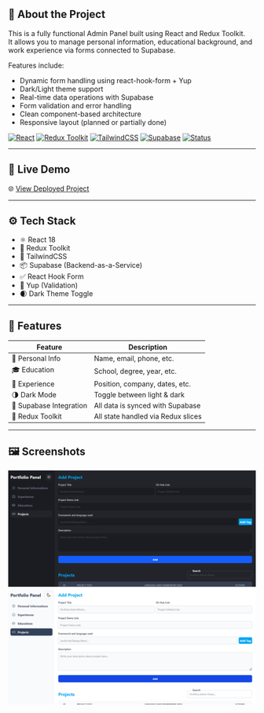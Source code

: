 ## 📝 About the Project

This is a fully functional Admin Panel built using React and Redux Toolkit.  
It allows you to manage personal information, educational background, and work experience via forms connected to Supabase.

Features include:

- Dynamic form handling using react-hook-form + Yup  
- Dark/Light theme support  
- Real-time data operations with Supabase  
- Form validation and error handling  
- Clean component-based architecture  
- Responsive layout (planned or partially done)


[![React](https://img.shields.io/badge/React-18-blue?logo=react)](https://react.dev)
[![Redux Toolkit](https://img.shields.io/badge/Redux--Toolkit-RTK-purple?logo=redux)](https://redux-toolkit.js.org/)
[![TailwindCSS](https://img.shields.io/badge/TailwindCSS-3.0-teal?logo=tailwindcss)](https://tailwindcss.com)
[![Supabase](https://img.shields.io/badge/Supabase-Realtime-green?logo=supabase)](https://supabase.io)
[![Status](https://img.shields.io/badge/Status-Deployed-brightgreen)](#)

---

## 🚀 Live Demo

🌐 [View Deployed Project](https://iamirsalimi.github.io/portfolio-redux-panel)

---

## ⚙️ Tech Stack

- ⚛ React 18
- 🧠 Redux Toolkit
- 🎨 TailwindCSS
- 📦 Supabase (Backend-as-a-Service)
- ✅ React Hook Form
- 🧪 Yup (Validation)
- 🌒 Dark Theme Toggle

---

## 📂 Features

| Feature | Description |
|--------|-------------|
| 📝 Personal Info | Name, email, phone, etc. |
| 🎓 Education | School, degree, year, etc. |
| 💼 Experience | Position, company, dates, etc. |
| 🌗 Dark Mode | Toggle between light & dark |
| 📡 Supabase Integration | All data is synced with Supabase |
| 🧩 Redux Toolkit | All state handled via Redux slices |

---

## 🖼️ Screenshots

![screenshot1](./public/dark-project.png)
![screenshot2](./public/light-project.png)
